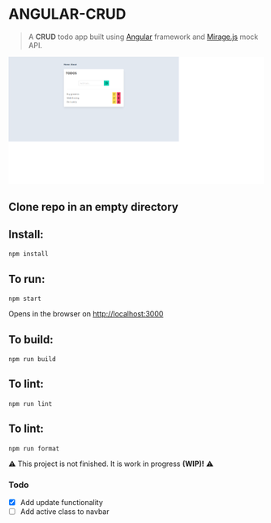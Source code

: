 # ANGULAR-CRUD

> A **CRUD** todo app built using [Angular](https://angular.io) framework and [Mirage.js](https://miragejs.com/) mock API.

![Home page](ng-todos-crud.png)

## Clone repo in an empty directory

## Install:

```
npm install
```

## To run:

```
npm start
```

Opens in the browser on [http://localhost:3000](http://localhost:3000)

## To build:

```
npm run build
```

## To lint:

```
npm run lint
```

## To lint:

```
npm run format
```

&#9888; This project is not finished. It is work in progress **(WIP)!** &#9888;

### Todo

- [x] Add update functionality
- [ ] Add active class to navbar
